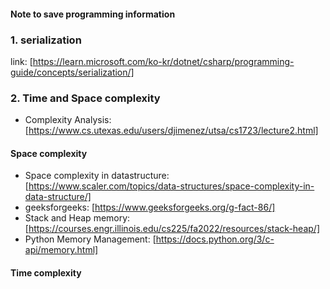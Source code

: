 #### Note to save programming information

### 1. serialization

link: [https://learn.microsoft.com/ko-kr/dotnet/csharp/programming-guide/concepts/serialization/]

### 2. Time and Space complexity
* Complexity Analysis: [https://www.cs.utexas.edu/users/djimenez/utsa/cs1723/lecture2.html]

#### Space complexity
* Space complexity in datastructure: [https://www.scaler.com/topics/data-structures/space-complexity-in-data-structure/]
* geeksforgeeks: [https://www.geeksforgeeks.org/g-fact-86/]
* Stack and Heap memory: [https://courses.engr.illinois.edu/cs225/fa2022/resources/stack-heap/]
* Python Memory Management: [https://docs.python.org/3/c-api/memory.html]
#### Time complexity